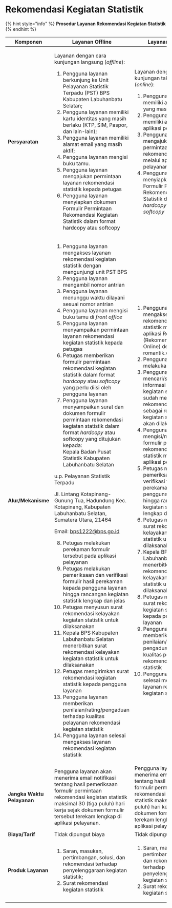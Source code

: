 # Rekomendasi Kegiatan Statistik



{% hint style="info" %}
**Prosedur Layanan Rekomendasi Kegiatan Statistik**
{% endhint %}



| Komponen                   | Layanan Offline                                                                                                                                                                                                                                                                                                                                                                                                                                                                                                                                                                                                                                                                                                                                                                                                                                                                                                                                                                                                                                                                                                                                                                                                                                                                                                                                                                                                                                                                                                                                                                                                                                                                                                                                                                                                                                                                         | Layanan Online                                                                                                                                                                                                                                                                                                                                                                                                                                                                                                                                                                                                                                                                                                                                                                                                                                                                                                                                                                                                                                                                                                                                                                                                                                   |
| -------------------------- | --------------------------------------------------------------------------------------------------------------------------------------------------------------------------------------------------------------------------------------------------------------------------------------------------------------------------------------------------------------------------------------------------------------------------------------------------------------------------------------------------------------------------------------------------------------------------------------------------------------------------------------------------------------------------------------------------------------------------------------------------------------------------------------------------------------------------------------------------------------------------------------------------------------------------------------------------------------------------------------------------------------------------------------------------------------------------------------------------------------------------------------------------------------------------------------------------------------------------------------------------------------------------------------------------------------------------------------------------------------------------------------------------------------------------------------------------------------------------------------------------------------------------------------------------------------------------------------------------------------------------------------------------------------------------------------------------------------------------------------------------------------------------------------------------------------------------------------------------------------------------------------- | ------------------------------------------------------------------------------------------------------------------------------------------------------------------------------------------------------------------------------------------------------------------------------------------------------------------------------------------------------------------------------------------------------------------------------------------------------------------------------------------------------------------------------------------------------------------------------------------------------------------------------------------------------------------------------------------------------------------------------------------------------------------------------------------------------------------------------------------------------------------------------------------------------------------------------------------------------------------------------------------------------------------------------------------------------------------------------------------------------------------------------------------------------------------------------------------------------------------------------------------------ |
| **Persyaratan**            | <p>Layanan dengan cara kunjungan langsung (<em>offline</em>):</p><ol><li>Pengguna layanan berkunjung ke Unit Pelayanan Statistik Terpadu (PST) BPS Kabupaten Labuhanbatu Selatan;</li><li>Pengguna layanan memiliki kartu identitas yang masih berlaku (KTP, SIM, Paspor, dan lain-lain);</li><li>Pengguna layanan memiliki alamat email yang masih aktif;</li><li>Pengguna layanan mengisi buku tamu.</li><li>Pengguna    layanan    mengajukan    permintaan    layanan rekomendasi statistik kepada petugas</li><li>Pengguna   layanan   menyiapkan   dokumen   Formulir Permintaan Rekomendasi Kegiatan Statistik dalam format hardcopy atau softcopy</li></ol>                                                                                                                                                                                                                                                                                                                                                                                                                                                                                                                                                                                                                                                                                                                                                                                                                                                                                                                                                                                                                                                                                                                                                                                                                     | <p>Layanan dengan cara kunjungan tak langsung (<em>online</em>):</p><ol><li>Pengguna layanan memiliki alamat email yang masih aktif;</li><li>Pengguna layanan memiliki akun pada aplikasi pelayanan</li><li>Pengguna    layanan    mengajukan    permintaan    layanan rekomendasi statistik melalui aplikasi pelayanan</li><li>Pengguna      layanan      menyiapkan      dokumen Formulir Permintaan Rekomendasi Kegiatan Statistik dalam format <em>hardcopy</em> atau <em>softcopy</em></li></ol>                                                                                                                                                                                                                                                                                                                                                                                                                                                                                                                                                                                                                                                                                                                                            |
| **Alur/Mekanisme**         | <ol><li>Pengguna layanan mengakses layanan rekomendasi kegiatan statistik dengan mengunjungi unit PST BPS</li><li>Pengguna layanan mengambil nomor antrian</li><li>Pengguna layanan menunggu waktu dilayani sesuai nomor antrian</li><li>Pengguna layanan mengisi buku tamu di <em>front office</em></li><li>Pengguna   layanan   menyampaikan   permintaan   layanan rekomendasi kegiatan statistik kepada petugas</li><li>Petugas memberikan formulir permintaan rekomendasi kegiatan statistik dalam format <em>hardcopy</em> atau <em>softcopy</em> yang perlu diisi oleh pengguna layanan</li><li>Pengguna layanan menyampaikan surat dan dokumen formulir permintaan rekomendasi kegiatan statistik dalam format <em>hardcopy</em> atau softcopy yang ditujukan kepada:<br>Kepala Badan Pusat Statistik Kabupaten Labuhanbatu Selatan</li></ol><p>u.p. Pelayanan Statistik Terpadu</p><p>Jl. Lintang Kotapinang-Gunung Tua, Hadundung Kec. Kotapinang, Kabupaten Labuhanbatu Selatan, Sumatera Utara, 21464</p><p>Email: <a href="mailto:bps1222@bps.go.id">bps1222@bps.go.id</a></p><ol start="8"><li>Petugas melakukan perekaman formulir tersebut pada aplikasi pelayanan</li><li>Petugas melakukan pemeriksaan dan verifikasi formulir hasil perekaman kepada pengguna layanan hingga rancangan kegiatan statistik lengkap dan jelas</li><li>Petugas menyusun surat rekomendasi kelayakan kegiatan statistik untuk dilaksanakan</li><li>Kepala BPS Kabupaten Labuhanbatu Selatan menerbitkan surat rekomendasi kelayakan kegiatan statistik untuk dilaksanakan</li><li>Petugas mengirimkan surat rekomendasi kegiatan statistik kepada pengguna layanan</li><li>Pengguna layanan memberikan penilaian/rating/pengaduan terhadap kualitas pelayanan rekomendasi kegiatan statistik</li><li>Pengguna layanan selesai mengakses layanan rekomendasi kegiatan statistik</li></ol> | <ol><li>Pengguna layanan mengakses layanan rekomendasi kegiatan statistik melalui aplikasi Romantik (Rekomendasi Statistik Online) dengan alamat romantik.web.bps.go.id</li><li>Pengguna layanan melakukan registrasi</li><li>Pengguna layanan mencari/<em>searching</em> informasi tentang kegiatan statistik yang sudah mendapatkan rekomendasi BPS sebagai referensi bagi kegiatan statistik yang akan dilakukan</li><li>Pengguna layanan mengisi/merekam formulir permintaan rekomendasi kegiatan statistik melalui aplikasi pelayanan</li><li>Petugas melakukan pemeriksaan dan verifikasi formulir hasil perekaman kepada pengguna layanan hingga rancangan kegiatan statistik lengkap dan jelas</li><li>Petugas menyusun surat rekomendasi kelayakan kegiatan statistik untuk dilaksanakan</li><li>Kepala BPS Kabupaten Labuhanbatu Selatan menerbitkan surat rekomendasi kelayakan kegiatan statistik untuk dilaksanakan</li><li>Petugas mengirimkan surat rekomendasi kegiatan statistik kepada pengguna layanan</li><li>Pengguna layanan memberikan penilaian/rating/ pengaduan terhadap kualitas pelayanan rekomendasi kegiatan statistik</li><li>Pengguna layanan selesai mengakses layanan rekomendasi kegiatan statistik</li></ol> |
| **Jangka Waktu Pelayanan** | Pengguna layanan akan menerima email notifikasi tentang hasil pemeriksaan formulir permintaan rekomendasi kegiatan statistik maksimal 30 (tiga puluh) hari kerja sejak dokumen formulir tersebut terekam lengkap di aplikasi pelayanan.                                                                                                                                                                                                                                                                                                                                                                                                                                                                                                                                                                                                                                                                                                                                                                                                                                                                                                                                                                                                                                                                                                                                                                                                                                                                                                                                                                                                                                                                                                                                                                                                                                                 | Pengguna layanan akan menerima email notifikasi tentang hasil pemeriksaan formulir permintaan rekomendasi kegiatan statistik maksimal 30 (tiga puluh) hari kerja sejak dokumen formulir tersebut terekam lengkap di aplikasi pelayanan.                                                                                                                                                                                                                                                                                                                                                                                                                                                                                                                                                                                                                                                                                                                                                                                                                                                                                                                                                                                                          |
| B**iaya/Tarif**            | Tidak dipungut biaya                                                                                                                                                                                                                                                                                                                                                                                                                                                                                                                                                                                                                                                                                                                                                                                                                                                                                                                                                                                                                                                                                                                                                                                                                                                                                                                                                                                                                                                                                                                                                                                                                                                                                                                                                                                                                                                                    | Tidak dipungut biaya                                                                                                                                                                                                                                                                                                                                                                                                                                                                                                                                                                                                                                                                                                                                                                                                                                                                                                                                                                                                                                                                                                                                                                                                                             |
| **Produk Layanan**         | <ol><li>Saran, masukan, pertimbangan, solusi, dan   rekomendasi terhadap penyelenggaraan kegiatan statistik;</li><li>Surat rekomendasi kegiatan statistik</li></ol>                                                                                                                                                                                                                                                                                                                                                                                                                                                                                                                                                                                                                                                                                                                                                                                                                                                                                                                                                                                                                                                                                                                                                                                                                                                                                                                                                                                                                                                                                                                                                                                                                                                                                                                     | <ol><li>Saran, masukan, pertimbangan, solusi, dan   rekomendasi terhadap penyelenggaraan kegiatan statistik;</li><li>Surat rekomendasi kegiatan statistik</li></ol>                                                                                                                                                                                                                                                                                                                                                                                                                                                                                                                                                                                                                                                                                                                                                                                                                                                                                                                                                                                                                                                                              |

